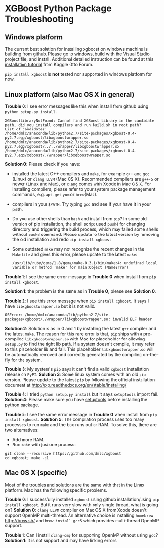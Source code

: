 XGBoost Python Package Troubleshooting
======================
Windows platform
------------
The current best solution for installing xgboost on windows machine is building from github. Please go to [windows](/windows/), build with the Visual Studio project file, and install. Additional detailed instruction can be found at this [installation tutorial](https://www.kaggle.com/c/otto-group-product-classification-challenge/forums/t/13043/run-xgboost-from-windows-and-python) from Kaggle Otto Forum.

`pip install xgboost` is **not** tested nor supported in windows platform for now. 

Linux platform (also Mac OS X in general)
------------
**Trouble 0**: I see error messages like this when install from github using `python setup.py install`.

    XGBoostLibraryNotFound: Cannot find XGBoost Library in the candidate path, did you install compilers and run build.sh in root path?
    List of candidates:
    /home/dmlc/anaconda/lib/python2.7/site-packages/xgboost-0.4-py2.7.egg/xgboost/libxgboostwrapper.so
    /home/dmlc/anaconda/lib/python2.7/site-packages/xgboost-0.4-py2.7.egg/xgboost/../../wrapper/libxgboostwrapper.so
    /home/dmlc/anaconda/lib/python2.7/site-packages/xgboost-0.4-py2.7.egg/xgboost/./wrapper/libxgboostwrapper.so

**Solution 0**: Please check if you have:

* installed the latest C++ compilers and `make`, for example `g++` and `gcc` (Linux) or `clang LLVM` (Mac OS X). Recommended compilers are `g++-5` or newer (Linux and Mac), or `clang` comes with Xcode in Mac OS X. For installing compilers, please refer to your system package management commands, e.g. `apt-get` `yum` or `brew`(Mac).
* compilers in your `$PATH`. Try typing `gcc` and see if your have it in your path.
* Do you use other shells than `bash` and install from `pip`? In some old version of pip installation, the shell script used `pushd` for changing directory and triggering the build process, which may failed some shells without `pushd` command. Please update to the latest version by removing the old installation and redo `pip install xgboost`
* Some outdated `make` may not recognize the recent changes in the `Makefile` and gives this error, please update to the latest `make`:

    `/usr/lib/ruby/gems/1.8/gems/make-0.3.1/bin/make:4: undefined local variable or method 'make' for main:Object (NameError)`    

**Trouble 1**: I see the same error message in **Trouble 0** when install from `pip install xgboost`.

**Solution 1**: the problem is the same as in **Trouble 0**, please see **Solution 0**.

**Trouble 2**: I see this error message when `pip install xgboost`. It says I have `libxgboostwrapper.so` but it is not valid.

    OSError: /home/dmlc/anaconda/lib/python2.7/site-packages/xgboost/./wrapper/libxgboostwrapper.so: invalid ELF header
   
**Solution 2**: Solution is as in 0 and 1 by installing the latest `g++` compiler and the latest `make`. The reason for this rare error is that, `pip` ships with a pre-compiled `libxgboostwrapper.so` with Mac for placeholder for allowing `setup.py` to find the right lib path. If a system doesn't compile, it may refer to this placeholder lib and fail. This placeholder `libxgboostwrapper.so` will be automatically removed and correctly generated by the compiling on-the-fly for the system.

**Trouble 3**: My system's `pip` says it can't find a valid `xgboost` installation release on `PyPI`.
**Solution 3**: Some linux system comes with an old `pip` version. Please update to the latest `pip` by following the official installation document at <http://pip.readthedocs.org/en/stable/installing/>

**Trouble 4**: I tried `python setup.py install` but it says `setuptools` import fail.
**Solution 4**: Please make sure you have [setuptools](https://pypi.python.org/pypi/setuptools) before installing the python package.

**Trouble 5**:  I see the same error message in **Trouble 0** when install from `pip install xgboost`.
**Solution 5**: The compilation process uses too many processes to run `make` and the box runs out or RAM. To solve this, there are two alternatives:
* Add more RAM.
* Run `make` with just one process: 
```
git clone --recursive https://github.com/dmlc/xgboost
cd xgboost; make -j1
```

Mac OS X (specific)
------------
Most of the troubles and solutions are the same with that in the Linux platform. Mac has the following specific problems.

**Trouble 0**: I successfully installed `xgboost` using github installation/using `pip install xgboost`. But it runs very slow with only single thread, what is going on?
**Solution 0**: `clang LLVM` compiler on Mac OS X from Xcode doesn't support OpenMP multi-thread. An alternative choice is installing `homebrew` <http://brew.sh/> and `brew install gcc5` which provides multi-thread OpenMP support.

**Trouble 1**: Can I install `clang-omp` for supporting OpenMP without using `gcc`?
**Solution 1**: it is not support and may have linking errors.
